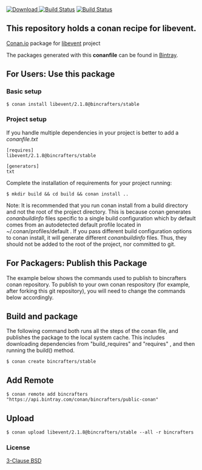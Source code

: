 [ ![Download](https://api.bintray.com/packages/bincrafters/public-conan/libevent%3Abincrafters/images/download.svg?version=2.1.8%3Astable) ](https://bintray.com/bincrafters/public-conan/libevent%3Abincrafters/2.1.8%3Astable/link)
[![Build Status](https://travis-ci.org/bincrafters/conan-libevent.svg?branch=stable%2F2.1.8)](https://travis-ci.org/bincrafters/conan-libevent)
[![Build Status](https://ci.appveyor.com/api/projects/status/github/bincrafters/conan-libevent?svg=true)](https://ci.appveyor.com/project/BinCrafters/conan-libevent)


## This repository holds a conan recipe for libevent.

[Conan.io](https://conan.io) package for [libevent](http://libevent.org/) project

The packages generated with this **conanfile** can be found in [Bintray](https://bintray.com/bincrafters/public-conan/libevent%3Abincrafters).

## For Users: Use this package

### Basic setup

    $ conan install libevent/2.1.8@bincrafters/stable

### Project setup

If you handle multiple dependencies in your project is better to add a *conanfile.txt*

    [requires]
    libevent/2.1.8@bincrafters/stable

    [generators]
    txt

Complete the installation of requirements for your project running:

    $ mkdir build && cd build && conan install ..
	
Note: It is recommended that you run conan install from a build directory and not the root of the project directory.  This is because conan generates *conanbuildinfo* files specific to a single build configuration which by default comes from an autodetected default profile located in ~/.conan/profiles/default .  If you pass different build configuration options to conan install, it will generate different *conanbuildinfo* files.  Thus, they should not be added to the root of the project, nor committed to git. 

## For Packagers: Publish this Package

The example below shows the commands used to publish to bincrafters conan repository. To publish to your own conan respository (for example, after forking this git repository), you will need to change the commands below accordingly. 

## Build  and package 

The following command both runs all the steps of the conan file, and publishes the package to the local system cache.  This includes downloading dependencies from "build_requires" and "requires" , and then running the build() method. 

    $ conan create bincrafters/stable
	
## Add Remote

	$ conan remote add bincrafters "https://api.bintray.com/conan/bincrafters/public-conan"

## Upload

    $ conan upload libevent/2.1.8@bincrafters/stable --all -r bincrafters

### License
[3-Clause BSD](http://libevent.org/LICENSE.txt)
